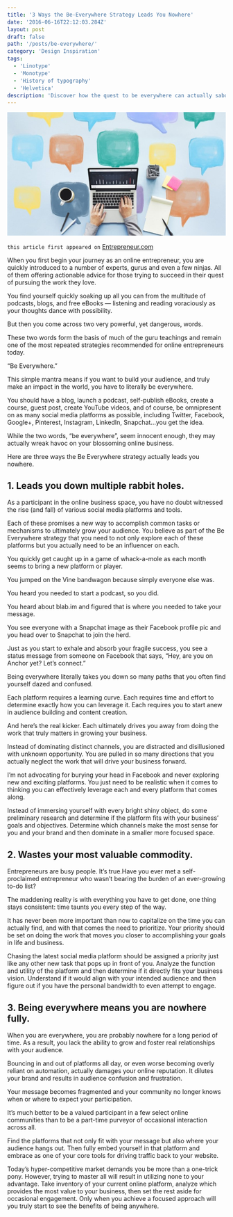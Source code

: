 ```yaml
---
title: '3 Ways the Be-Everywhere Strategy Leads You Nowhere'
date: '2016-06-16T22:12:03.284Z'
layout: post
draft: false
path: '/posts/be-everywhere/'
category: 'Design Inspiration'
tags:
  - 'Linotype'
  - 'Monotype'
  - 'History of typography'
  - 'Helvetica'
description: 'Discover how the quest to be everywhere can actually sabotage your online journey'
---
```


![be-everywhere](./be-everywhere.jpeg)

`this article first appeared on` <a href="https://www.entrepreneur.com/article/275573" target="_blank">Entrepreneur.com</a>

When you first begin your journey as an online entrepreneur, you are quickly introduced to a number of experts, gurus and even a few ninjas. All of them offering actionable advice for those trying to succeed in their quest of pursuing the work they love.

You find yourself quickly soaking up all you can from the multitude of podcasts, blogs, and free eBooks — listening and reading voraciously as your thoughts dance with possibility.

But then you come across two very powerful, yet dangerous, words.

These two words form the basis of much of the guru teachings and remain one of the most repeated strategies recommended for online entrepreneurs today.

“Be Everywhere.”

This simple mantra means if you want to build your audience, and truly make an impact in the world, you have to literally be everywhere.

You should have a blog, launch a podcast, self-publish eBooks, create a course, guest post, create YouTube videos, and of course, be omnipresent on as many social media platforms as possible, including Twitter, Facebook, Google+, Pinterest, Instagram, LinkedIn, Snapchat…you get the idea.

While the two words, “be everywhere”, seem innocent enough, they may actually wreak havoc on your blossoming online business.

Here are three ways the Be Everywhere strategy actually leads you nowhere.

## 1. Leads you down multiple rabbit holes.

As a participant in the online business space, you have no doubt witnessed the rise (and fall) of various social media platforms and tools.

Each of these promises a new way to accomplish common tasks or mechanisms to ultimately grow your audience. You believe as part of the Be Everywhere strategy that you need to not only explore each of these platforms but you actually need to be an influencer on each.

You quickly get caught up in a game of whack-a-mole as each month seems to bring a new platform or player.

You jumped on the Vine bandwagon because simply everyone else was.

You heard you needed to start a podcast, so you did.

You heard about blab.im and figured that is where you needed to take your message.

You see everyone with a Snapchat image as their Facebook profile pic and you head over to Snapchat to join the herd.

Just as you start to exhale and absorb your fragile success, you see a status message from someone on Facebook that says, “Hey, are you on Anchor yet? Let’s connect.”

Being everywhere literally takes you down so many paths that you often find yourself dazed and confused.

Each platform requires a learning curve. Each requires time and effort to determine exactly how you can leverage it. Each requires you to start anew in audience building and content creation.

And here’s the real kicker. Each ultimately drives you away from doing the work that truly matters in growing your business.

Instead of dominating distinct channels, you are distracted and disillusioned with unknown opportunity. You are pulled in so many directions that you actually neglect the work that will drive your business forward.

I’m not advocating for burying your head in Facebook and never exploring new and exciting platforms. You just need to be realistic when it comes to thinking you can effectively leverage each and every platform that comes along.

Instead of immersing yourself with every bright shiny object, do some preliminary research and determine if the platform fits with your business’ goals and objectives. Determine which channels make the most sense for you and your brand and then dominate in a smaller more focused space.

## 2. Wastes your most valuable commodity.

Entrepreneurs are busy people. It’s true.Have you ever met a self-proclaimed entrepreneur who wasn’t bearing the burden of an ever-growing to-do list?

The maddening reality is with everything you have to get done, one thing stays consistent: time taunts you every step of the way.

It has never been more important than now to capitalize on the time you can actually find, and with that comes the need to prioritize. Your priority should be set on doing the work that moves you closer to accomplishing your goals in life and business.

Chasing the latest social media platform should be assigned a priority just like any other new task that pops up in front of you. Analyze the function and utility of the platform and then determine if it directly fits your business vision. Understand if it would align with your intended audience and then figure out if you have the personal bandwidth to even attempt to engage.

## 3. Being everywhere means you are nowhere fully.

When you are everywhere, you are probably nowhere for a long period of time. As a result, you lack the ability to grow and foster real relationships with your audience.

Bouncing in and out of platforms all day, or even worse becoming overly reliant on automation, actually damages your online reputation. It dilutes your brand and results in audience confusion and frustration.

Your message becomes fragmented and your community no longer knows when or where to expect your participation.

It’s much better to be a valued participant in a few select online communities than to be a part-time purveyor of occasional interaction across all.

Find the platforms that not only fit with your message but also where your audience hangs out. Then fully embed yourself in that platform and embrace as one of your core tools for driving traffic back to your website.

Today’s hyper-competitive market demands you be more than a one-trick pony. However, trying to master all will result in utilizing none to your advantage. Take inventory of your current online platform, analyze which provides the most value to your business, then set the rest aside for occasional engagement. Only when you achieve a focused approach will you truly start to see the benefits of being anywhere.
